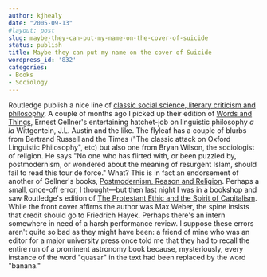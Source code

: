 ```yaml
---
author: kjhealy
date: "2005-09-13"
#layout: post
slug: maybe-they-can-put-my-name-on-the-cover-of-suicide
status: publish
title: Maybe they can put my name on the cover of Suicide
wordpress_id: '832'
categories:
- Books
- Sociology
---
```


Routledge publish a nice line of [classic social science, literary criticism and philosophy](http://www.routledge.com/classics/). A couple of months ago I picked up their edition of [Words and Things](http://www.amazon.com/exec/obidos/ASIN/0415345480/ref=nosim/), Ernest Gellner's entertaining hatchet-job on linguistic philosophy *a la* Wittgentein, J.L. Austin and the like. The flyleaf has a couple of blurbs from Bertrand Russell and the Times ("The classic attack on Oxford Linguistic Philosophy", etc) but also one from Bryan Wilson, the sociologist of religion. He says "No one who has flirted with, or been puzzled by, postmodernism, or wondered about the meaning of resurgent Islam, should fail to read this tour de force." What? This is in fact an endorsement of another of Gellner's books, [Postmodernism, Reason and Religion](http://www.amazon.com/exec/obidos/ASIN/041508024X/ref=nosim/). Perhaps a small, once-off error, I thought—but then last night I was in a bookshop and saw Routledge's edition of [The Protestant Ethic and the Spirit of Capitalism](http://www.amazon.com/exec/obidos/ASIN/041525406X/). While the front cover affirms the author was Max Weber, the spine insists that credit should go to Friedrich Hayek. Perhaps there's an intern somewhere in need of a harsh performance review. I suppose these errors aren't quite so bad as they might have been: a friend of mine who was an editor for a major university press once told me that they had to recall the entire run of a prominent astronomy book because, mysteriously, every instance of the word "quasar" in the text had been replaced by the word "banana."
